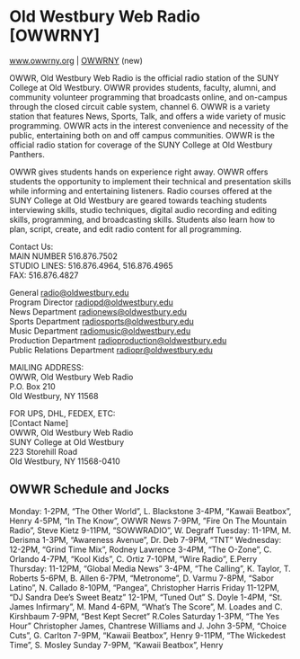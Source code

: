<h1>Old Westbury Web Radio [OWWRNY]</h1>

<a href="http://www.owwrny.org" target="_blank">www.owwrny.org</a> | <a href="http://jsbin.com/igOkenO" target="_blank">OWWRNY</a> (new)

OWWR, Old Westbury Web Radio is the official radio station of the SUNY College at Old Westbury.  OWWR provides students, faculty, alumni, and community volunteer programming that broadcasts online, and on-campus through the closed circuit cable system, channel 6. OWWR is a variety station that features News, Sports, Talk, and offers a wide variety of music programming. OWWR acts in the interest convenience and necessity of the public, entertaining both on and off campus communities. OWWR is the official radio station for coverage of the SUNY College at Old Westbury Panthers.

OWWR gives students hands on experience right away. OWWR offers students the opportunity to implement their technical and presentation skills while informing and entertaining listeners. Radio courses offered at the SUNY College at Old Westbury are geared towards teaching students interviewing skills, studio techniques, digital audio recording and editing skills, programming, and broadcasting skills. Students also learn how to plan, script, create, and edit radio content for all programming.

Contact Us:<br/>
MAIN NUMBER 516.876.7502<br/>
STUDIO LINES: 516.876.4964, 516.876.4965<br/>
FAX: 516.876.4827

General radio@oldwestbury.edu<br/>
Program Director radiopd@oldwestbury.edu<br/>
News Department radionews@oldwestbury.edu<br/>
Sports Department radiosports@oldwestbury.edu<br/>
Music Department radiomusic@oldwestbury.edu<br/>
Production Department radioproduction@oldwestbury.edu<br/>
Public Relations Department radiopr@oldwestbury.edu

MAILING ADDRESS:<br/>
OWWR, Old Westbury Web Radio<br/>
P.O. Box 210<br/>
Old Westbury, NY 11568

FOR UPS, DHL, FEDEX, ETC:<br/>
[Contact Name]<br/>
OWWR, Old Westbury Web Radio<br/>
SUNY College at Old Westbury<br/>
223 Storehill Road<br/>
Old Westbury, NY 11568-0410

<h2>OWWR Schedule and Jocks</h2>
Monday:
1-2PM, “The Other World”, L. Blackstone
3-4PM, “Kawaii Beatbox”, Henry
4-5PM, “In The Know”, OWWR News
7-9PM, ”Fire On The Mountain Radio”, Steve Kietz 
9-11PM, “SOWWRADIO”, W. Degraff
Tuesday:
11-1PM, M. Derisma
1-3PM, “Awareness Avenue”, Dr. Deb
7-9PM, “TNT” 
Wednesday:
12-2PM, “Grind Time Mix”, Rodney Lawrence
3-4PM, “The O-Zone”, C. Orlando
4-7PM, “Kool Kids”, C. Ortiz
7-10PM, “Wire Radio”, E.Perry 
Thursday:
11-12PM, “Global Media News”
3-4PM, “The Calling”, K. Taylor, T. Roberts
5-6PM, B. Allen
6-7PM, “Metronome”, D. Varmu
7-8PM, “Sabor Latino”, N. Callado
8-10PM, “Pangea”, Christopher Harris 
Friday
11-12PM, “DJ Sandra Dee’s Sweet Beatz”
12-1PM, “Tuned Out” S. Doyle 
1-4PM, “St. James Infirmary”, M. Mand
4-6PM, “What’s The Score”, M. Loades and C. Kirshbaum
7-9PM, “Best Kept Secret” R.Coles
Saturday
1-3PM, “The Yes Hour” Christopher James, Chantrese Williams and J. John
3-5PM, “Choice Cuts”, G. Carlton
7-9PM, “Kawaii Beatbox”, Henry
9-11PM, “The Wickedest Time”, S. Mosley
Sunday 
7-9PM, “Kawaii Beatbox”, Henry
